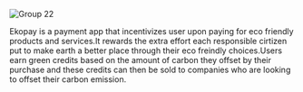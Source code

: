 
![Group 22](https://github.com/user-attachments/assets/1b92449f-2633-40b2-aa26-21bf831a616a)

Ekopay is a payment app that incentivizes user upon paying for eco friendly products and services.It rewards the extra effort each responsible cirtizen put to make earth a better place through 
their eco freindly choices.Users earn green credits based on the amount of carbon they offset by their purchase and these credits can then be sold to companies who are looking to offset their carbon emission.


